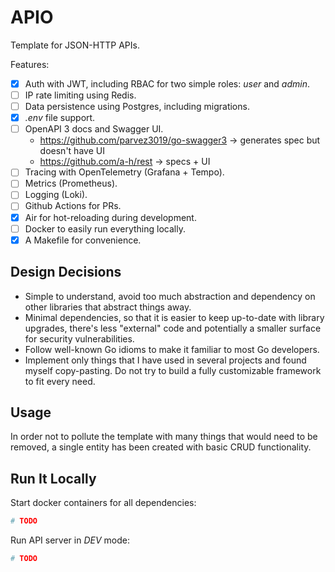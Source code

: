 # APIO

Template for JSON-HTTP APIs.

Features:
- [X] Auth with JWT, including RBAC for two simple roles: _user_ and _admin_.
- [ ] IP rate limiting using Redis.
- [ ] Data persistence using Postgres, including migrations.
- [X] _.env_ file support.
- [ ] OpenAPI 3 docs and Swagger UI.
    * https://github.com/parvez3019/go-swagger3 -> generates spec but doesn't have UI
    * https://github.com/a-h/rest -> specs + UI
- [ ] Tracing with OpenTelemetry (Grafana + Tempo).
- [ ] Metrics (Prometheus).
- [ ] Logging (Loki).
- [ ] Github Actions for PRs.
- [X] Air for hot-reloading during development.
- [ ] Docker to easily run everything locally.
- [X] A Makefile for convenience.

## Design Decisions

- Simple to understand, avoid too much abstraction and dependency on other libraries that abstract things away.
- Minimal dependencies, so that it is easier to keep up-to-date with library upgrades, there's less "external" code and potentially a smaller surface for security vulnerabilities.
- Follow well-known Go idioms to make it familiar to most Go developers.
- Implement only things that I have used in several projects and found myself copy-pasting. Do not try to build a fully customizable framework to fit every need.

## Usage

In order not to pollute the template with many things that would need to be removed, a single entity has been created with basic CRUD functionality.

## Run It Locally

Start docker containers for all dependencies:
```sh
# TODO
```

Run API server in _DEV_ mode:
```sh
# TODO
```
